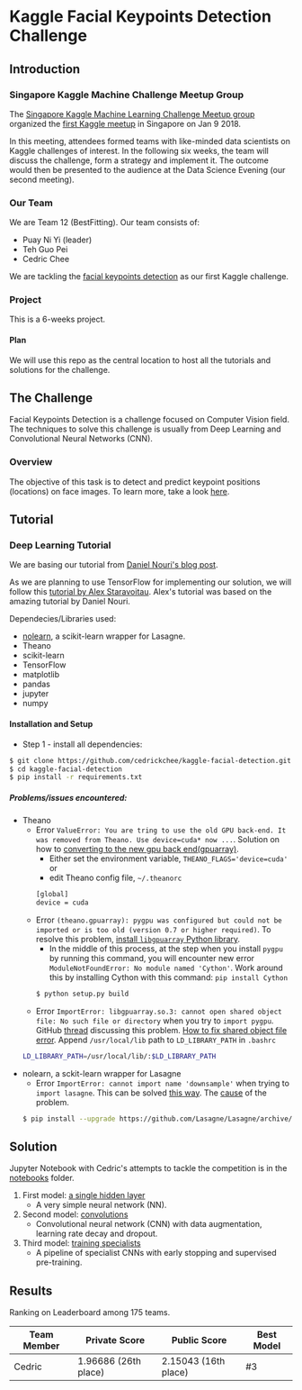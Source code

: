 # Kaggle Facial Keypoints Detection Challenge

## Introduction

### Singapore Kaggle Machine Challenge Meetup Group

The [Singapore Kaggle Machine Learning Challenge Meetup group](https://www.meetup.com/Singapore-Kaggle-Machine-Learning-Challenge) organized the [first Kaggle meetup](https://www.meetup.com/Singapore-Kaggle-Machine-Learning-Challenge/events/245657152/) in Singapore on Jan 9 2018.

In this meeting, attendees formed teams with like-minded data scientists on Kaggle challenges of interest. In the following six weeks, the team will discuss the challenge, form a strategy and implement it. The outcome would then be presented to the audience at the Data Science Evening (our second meeting).

### Our Team

We are Team 12 (BestFitting). Our team consists of:
- Puay Ni Yi (leader)
- Teh Guo Pei
- Cedric Chee

We are tackling the [facial keypoints detection](https://www.kaggle.com/c/facial-keypoints-detection) as our first Kaggle challenge.

### Project

This is a 6-weeks project.

#### Plan

We will use this repo as the central location to host all the tutorials and solutions for the challenge.

## The Challenge

Facial Keypoints Detection is a challenge focused on Computer Vision field. The techniques to solve this challenge is usually from Deep Learning and Convolutional Neural Networks (CNN).

### Overview

The objective of this task is to detect and predict keypoint positions (locations) on face images. To learn more, take a look [here](https://www.kaggle.com/c/facial-keypoints-detection).

## Tutorial

### Deep Learning Tutorial

We are basing our tutorial from [Daniel Nouri's blog post](https://www.kaggle.com/c/facial-keypoints-detection#deep-learning-tutorial).

As we are planning to use TensorFlow for implementing our solution, we will follow this [tutorial by Alex Staravoitau](https://navoshta.com/facial-with-tensorflow/). Alex's tutorial was based on the amazing tutorial by Daniel Nouri.

Dependecies/Libraries used:
- [nolearn](https://github.com/dnouri/nolearn), a scikit-learn wrapper for Lasagne.
- Theano
- scikit-learn
- TensorFlow
- matplotlib
- pandas
- jupyter
- numpy

#### Installation and Setup

- Step 1 - install all dependencies:
```bash
$ git clone https://github.com/cedrickchee/kaggle-facial-detection.git
$ cd kaggle-facial-detection
$ pip install -r requirements.txt
```

##### Problems/issues encountered:
- Theano
    - Error `ValueError: You are tring to use the old GPU back-end. It was removed from Theano. Use device=cuda* now ...`. Solution on how to [converting to the new gpu back end(gpuarray)](https://github.com/Theano/Theano/wiki/Converting-to-the-new-gpu-back-end%28gpuarray%29).
        - Either set the environment variable, `THEANO_FLAGS='device=cuda'` or
        - edit Theano config file, `~/.theanorc`
        ```bash
        [global]
        device = cuda
        ```
    - Error `(theano.gpuarray): pygpu was configured but could not be imported or is too old (version 0.7 or higher required)`. To resolve this problem, [install `libgpuarray` Python library](http://deeplearning.net/software/libgpuarray/installation.html).
        - In the middle of this process, at the step when you install `pygpu` by running this command, you will encounter new error `ModuleNotFoundError: No module named 'Cython'`. Work around this by installing Cython with this command: `pip install Cython`
        ```bash
        $ python setup.py build
        ```
    - Error `ImportError: libgpuarray.so.3: cannot open shared object file: No such file or directory` when you try to `import pygpu`. GitHub [thread](https://github.com/Theano/libgpuarray/issues/89#issuecomment-144826220) discussing this problem. [How to fix shared object file error](https://codeyarns.com/2014/01/14/how-to-fix-shared-object-file-error/). Append `/usr/local/lib` path to `LD_LIBRARY_PATH` in `.bashrc`
    ```bash
    LD_LIBRARY_PATH=/usr/local/lib/:$LD_LIBRARY_PATH
    ```
- nolearn, a sckit-learn wrapper for Lasagne
    - Error `ImportError: cannot import name 'downsample'` when trying to `import lasagne`. This can be solved [this way](https://github.com/Lasagne/Lasagne/issues/867). The [cause](https://github.com/Theano/Theano/issues/4337#issuecomment-332041284) of the problem.
    ```bash
    $ pip install --upgrade https://github.com/Lasagne/Lasagne/archive/master.zip
    
    ```

## Solution

Jupyter Notebook with Cedric's attempts to tackle the competition is in the [notebooks](notebooks) folder.

1. First model: [a single hidden layer](notebooks/1_single_hidden_layer.ipynb)
    - A very simple neural network (NN).
2. Second model: [convolutions](notebooks/2_convolutions.ipynb)
    - Convolutional neural network (CNN) with data augmentation, learning rate decay and dropout.
3. Third model: [training specialists](notebooks/3_training_specialists.ipynb)
    - A pipeline of specialist CNNs with early stopping and supervised pre-training.

## Results

Ranking on Leaderboard among 175 teams.

| Team Member   | Private Score        | Public Score         | Best Model |
| ------------- | -------------------- | -------------------- | ---------- |
| Cedric        | 1.96686 (26th place) | 2.15043 (16th place) | #3         |

